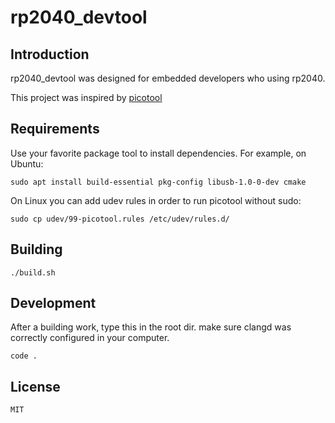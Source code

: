 <!--
 Copyright (c) 2023 IotaHydrae(writeforever@foxmail.com)
 
 This software is released under the MIT License.
 https://opensource.org/licenses/MIT
-->

rp2040_devtool
===================

Introduction
-------------------

rp2040_devtool was designed for embedded developers who using rp2040.

This project was inspired by [picotool](https://github.com/raspberrypi/picotool)

Requirements
-------------------

Use your favorite package tool to install dependencies. For example, on Ubuntu:
```shell
sudo apt install build-essential pkg-config libusb-1.0-0-dev cmake
```

On Linux you can add udev rules in order to run picotool without sudo:

```shell
sudo cp udev/99-picotool.rules /etc/udev/rules.d/
```

Building
--------------------

```shell
./build.sh
```

Development
--------------------

After a building work, type this in the root dir. make sure clangd was correctly configured in your computer.
```
code .
```

License
--------------------
`MIT`